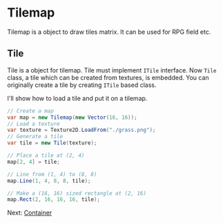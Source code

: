 # Tilemap

Tilemap is a object to draw tiles matrix. It can be used for RPG field etc.

## Tile

Tile is a object for tilemap. Tile must implement `ITile` interface. Now `Tile` class, a tile which can be created from textures, is embedded. You can originally create a tile by creating `ITile` based class.


I'll show how to load a tile and put it on a tilemap.

```cs
// Create a map
var map = new Tilemap(new Vector(16, 16));
// Load a texture
var texture = Texture2D.LoadFrom("./grass.png");
// Generate a tile
var tile = new Tile(texture);

// Place a tile at (2, 4) 
map[2, 4] = tile;

// Line from (1, 4) to (8, 8)
map.Line(1, 4, 8, 8, tile);

// Make a (16, 16) sized rectangle at (2, 16)
map.Rect(2, 16, 16, 16, tile);
```

Next: [Container](container.md)
